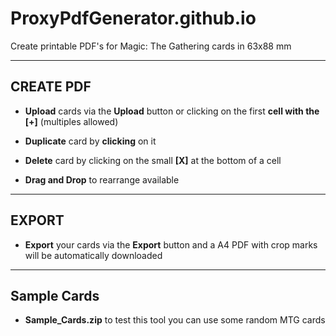 # ProxyPdfGenerator.github.io


Create printable PDF's for Magic: The Gathering cards in 63x88 mm

------------
CREATE PDF
------------


* **Upload** cards via the **Upload** button or clicking on the first **cell with the [+]** (multiples allowed)

* **Duplicate** card by **clicking** on it

* **Delete** card by clicking on the small **[X]** at the bottom of a cell

* **Drag and Drop** to rearrange available

------------
EXPORT
------------

* **Export** your cards via the **Export** button and a A4 PDF with crop marks will be automatically downloaded

------------
Sample Cards
------------

* **Sample_Cards.zip** to test this tool you can use some random MTG cards
